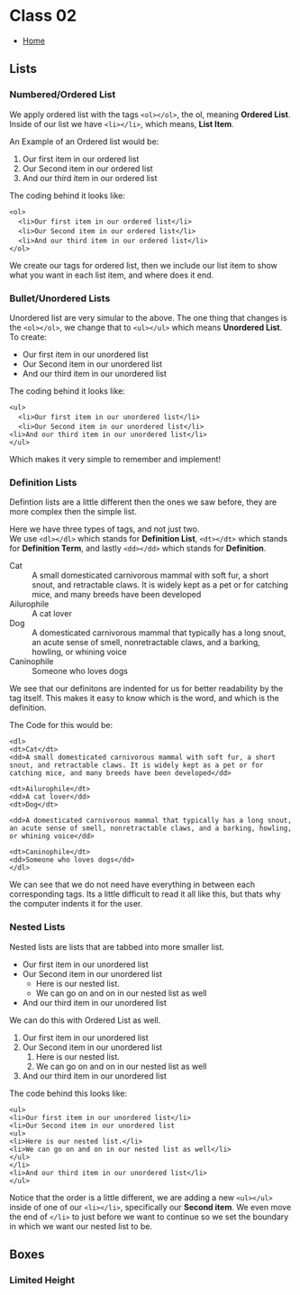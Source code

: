 # Class 02

* [Home](https://fadnesscharlie.github.io/reading-notes201/) 

## Lists

### Numbered/Ordered List

We apply ordered list with the tags `<ol></ol>`, the ol, meaning **Ordered List**. Inside of our list we have `<li></li>`, which means, **List Item**.

An Example of an Ordered list would be:  
<ol>
<li>Our first item in our ordered list</li>
<li>Our Second item in our ordered list</li>
<li>And our third item in our ordered list</li>
</ol>

The coding behind it looks like:  

`<ol>`  
&nbsp;&nbsp;&nbsp;&nbsp;`<li>Our first item in our ordered list</li>`  
&nbsp;&nbsp;&nbsp;&nbsp;`<li>Our Second item in our ordered list</li>`  
&nbsp;&nbsp;&nbsp;&nbsp;`<li>And our third item in our ordered list</li>`  
`</ol>`

We create our tags for ordered list, then we include our list item to show what you want in each list item, and where does it end.

### Bullet/Unordered Lists

Unordered list are very simular to the above. The one thing that changes is the `<ol></ol>`, we change that to `<ul></ul>` which means **Unordered List**. To create:  
<ul>
<li>Our first item in our unordered list</li>
<li>Our Second item in our unordered list</li>
<li>And our third item in our unordered list</li>
</ul>

The coding behind it looks like:  

`<ul>`  
&nbsp;&nbsp;&nbsp;&nbsp;`<li>Our first item in our unordered list</li>`  
&nbsp;&nbsp;&nbsp;&nbsp;`<li>Our Second item in our unordered list</li>`  
`<li>And our third item in our unordered list</li>`  
`</ul>`

Which makes it very simple to remember and implement!

### Definition Lists

Defintion lists are a little different then the ones we saw before, they are more complex then the simple list.

Here we have three types of tags, and not just two.   
We use `<dl></dl>` which stands for **Definition List**, `<dt></dt>` which stands for **Definition Term**, and lastly `<dd></dd>` which stands for **Definition**.

<dl>
<dt>Cat</dt>
<dd>A small domesticated carnivorous mammal with soft fur, a short snout, and retractable claws. It is widely kept as a pet or for catching mice, and many breeds have been developed</dd>
<dt>Ailurophile</dt>
<dd>A cat lover</dd>
<dt>Dog</dt>
<dd>A domesticated carnivorous mammal that typically has a long snout, an acute sense of smell, nonretractable claws, and a barking, howling, or whining voice</dd>
<dt>Caninophile</dt>
<dd>Someone who loves dogs</dd>
</dl>

We see that our definitons are indented for us for better readability by the tag itself. This makes it easy to know which is the word, and which is the definition.

The Code for this would be: 

`<dl>`  
`<dt>Cat</dt>`  
`<dd>A small domesticated carnivorous mammal with soft fur, a short snout, and retractable claws. It is widely kept as a pet or for catching mice, and many breeds have been developed</dd>`  

`<dt>Ailurophile</dt>`  
`<dd>A cat lover</dd>`  
`<dt>Dog</dt>`  

`<dd>A domesticated carnivorous mammal that typically has a long snout, an acute sense of smell, nonretractable claws, and a barking, howling, or whining voice</dd>`

`<dt>Caninophile</dt>`  
`<dd>Someone who loves dogs</dd>`  
`</dl>`  

We can see that we do not need have everything in between each corresponding tags. Its a little difficult to read it all like this, but thats why the computer indents it for the user.

### Nested Lists

Nested lists are lists that are tabbed into more smaller list.

<ul>
<li>Our first item in our unordered list</li>
<li>Our Second item in our unordered list
<ul>
<li>Here is our nested list.</li>
<li>We can go on and on in our nested list as well</li>
</ul>
</li>
<li>And our third item in our unordered list</li>
</ul>

We can do this with Ordered List as well.
<ol>
<li>Our first item in our unordered list</li>
<li>Our Second item in our unordered list
<ol>
<li>Here is our nested list.</li>
<li>We can go on and on in our nested list as well</li>
</ol>
</li>
<li>And our third item in our unordered list</li>
</ol>

The code behind this looks like:

`<ul>`  
`<li>Our first item in our unordered list</li>`  
`<li>Our Second item in our unordered list`  
`<ul>`  
`<li>Here is our nested list.</li>`  
`<li>We can go on and on in our nested list as well</li>`  
`</ul>`  
`</li>`  
`<li>And our third item in our unordered list</li>`  
`</ul>`  

Notice that the order is a little different, we are adding a new `<ul></ul>` inside of one of our `<li></li>`, specifically our **Second item**. We even move the end of `</li>` to just before we want to continue so we set the boundary in which we want our nested list to be.

## Boxes

### Limited Height